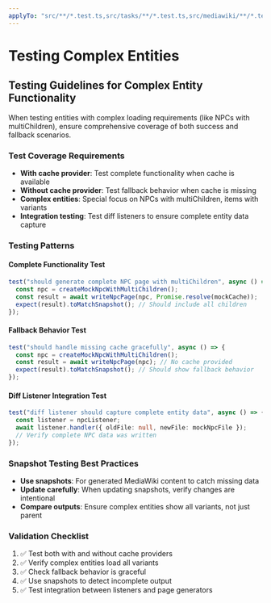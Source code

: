 ```yaml
---
applyTo: "src/**/*.test.ts,src/tasks/**/*.test.ts,src/mediawiki/**/*.test.ts"
---
```


# Testing Complex Entities

## Testing Guidelines for Complex Entity Functionality

When testing entities with complex loading requirements (like NPCs with multiChildren), ensure comprehensive coverage of both success and fallback scenarios.

### Test Coverage Requirements

- **With cache provider**: Test complete functionality when cache is available
- **Without cache provider**: Test fallback behavior when cache is missing
- **Complex entities**: Special focus on NPCs with multiChildren, items with variants
- **Integration testing**: Test diff listeners to ensure complete entity data capture

### Testing Patterns

#### Complete Functionality Test

```typescript
test("should generate complete NPC page with multiChildren", async () => {
  const npc = createMockNpcWithMultiChildren();
  const result = await writeNpcPage(npc, Promise.resolve(mockCache));
  expect(result).toMatchSnapshot(); // Should include all children
});
```

#### Fallback Behavior Test

```typescript
test("should handle missing cache gracefully", async () => {
  const npc = createMockNpcWithMultiChildren();
  const result = await writeNpcPage(npc); // No cache provided
  expect(result).toMatchSnapshot(); // Should show fallback behavior
});
```

#### Diff Listener Integration Test

```typescript
test("diff listener should capture complete entity data", async () => {
  const listener = npcListener;
  await listener.handler({ oldFile: null, newFile: mockNpcFile });
  // Verify complete NPC data was written
});
```

### Snapshot Testing Best Practices

- **Use snapshots**: For generated MediaWiki content to catch missing data
- **Update carefully**: When updating snapshots, verify changes are intentional
- **Compare outputs**: Ensure complex entities show all variants, not just parent

### Validation Checklist

1. ✅ Test both with and without cache providers
2. ✅ Verify complex entities load all variants
3. ✅ Check fallback behavior is graceful
4. ✅ Use snapshots to detect incomplete output
5. ✅ Test integration between listeners and page generators
